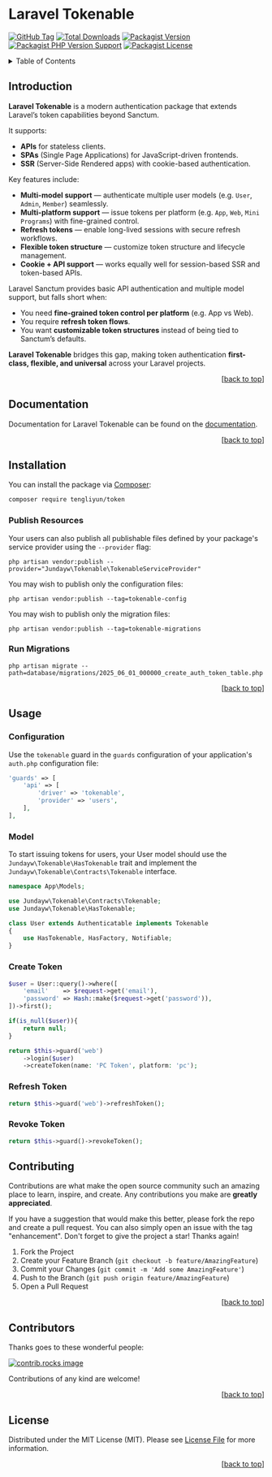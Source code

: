 <a id="readme-top"></a>

# Laravel Tokenable

[![GitHub Tag][GitHub Tag]][GitHub Tag URL]
[![Total Downloads][Total Downloads]][Packagist URL]
[![Packagist Version][Packagist Version]][Packagist URL]
[![Packagist PHP Version Support][Packagist PHP Version Support]][Repository URL]
[![Packagist License][Packagist License]][Repository URL]

<!-- TABLE OF CONTENTS -->
<details>
    <summary>Table of Contents</summary>
    <ol>
        <li><a href="#introduction">Introduction</a></li>
        <li><a href="#documentation">Documentation</a></li>
        <li><a href="#installation">Installation</a></li>
        <li><a href="#usage">Usage</a></li>
        <li><a href="#contributing">Contributing</a></li>
        <li><a href="#contributors">Contributors</a></li>
        <li><a href="#license">License</a></li>
    </ol>
</details>

## Introduction

**Laravel Tokenable** is a modern authentication package that extends Laravel’s token capabilities beyond Sanctum.

It supports:

* **APIs** for stateless clients.
* **SPAs** (Single Page Applications) for JavaScript-driven frontends.
* **SSR** (Server-Side Rendered apps) with cookie-based authentication.

Key features include:

* **Multi-model support** — authenticate multiple user models (e.g. `User`, `Admin`, `Member`) seamlessly.
* **Multi-platform support** — issue tokens per platform (e.g. `App`, `Web`, `Mini Programs`) with fine-grained control.
* **Refresh tokens** — enable long-lived sessions with secure refresh workflows.
* **Flexible token structure** — customize token structure and lifecycle management.
* **Cookie + API support** — works equally well for session-based SSR and token-based APIs.

Laravel Sanctum provides basic API authentication and multiple model support, but falls short when:

* You need **fine-grained token control per platform** (e.g. App vs Web).
* You require **refresh token flows**.
* You want **customizable token structures** instead of being tied to Sanctum’s defaults.

**Laravel Tokenable** bridges this gap, making token authentication **first-class, flexible, and universal** across your Laravel projects.

<p align="right">[<a href="#readme-top">back to top</a>]</p>

## Documentation

Documentation for Laravel Tokenable can be found on the [documentation](https://jundayw.github.io/laravel-tokenable/).

<p align="right">[<a href="#readme-top">back to top</a>]</p>

<!-- INSTALLATION -->

## Installation

You can install the package via [Composer]:

```bash
composer require tengliyun/token
```

### Publish Resources

Your users can also publish all publishable files defined by your package's service provider using the `--provider` flag:

```shell
php artisan vendor:publish --provider="Jundayw\Tokenable\TokenableServiceProvider"
```

You may wish to publish only the configuration files:

```shell
php artisan vendor:publish --tag=tokenable-config
```

You may wish to publish only the migration files:

```shell
php artisan vendor:publish --tag=tokenable-migrations
```

### Run Migrations

```shell
php artisan migrate --path=database/migrations/2025_06_01_000000_create_auth_token_table.php
```

<p align="right">[<a href="#readme-top">back to top</a>]</p>

<!-- USAGE EXAMPLES -->

## Usage

### Configuration

Use the `tokenable` guard in the `guards` configuration of your application's `auth.php` configuration file:

```php
'guards' => [
    'api' => [
        'driver' => 'tokenable',
        'provider' => 'users',
    ],
],
```

### Model

To start issuing tokens for users, your User model should use the `Jundayw\Tokenable\HasTokenable` trait and implement the `Jundayw\Tokenable\Contracts\Tokenable` interface.

```php
namespace App\Models;

use Jundayw\Tokenable\Contracts\Tokenable;
use Jundayw\Tokenable\HasTokenable;

class User extends Authenticatable implements Tokenable
{
    use HasTokenable, HasFactory, Notifiable;
}
```

### Create Token

```php
$user = User::query()->where([
    'email'    => $request->get('email'),
    'password' => Hash::make($request->get('password')),
])->first();

if(is_null($user)){
    return null;
}

return $this->guard('web')
    ->login($user)
    ->createToken(name: 'PC Token', platform: 'pc');
```

### Refresh Token

```php
return $this->guard('web')->refreshToken();
```

### Revoke Token

```php
return $this->guard()->revokeToken();
```

<!-- CONTRIBUTING -->

## Contributing

Contributions are what make the open source community such an amazing place to learn, inspire, and create. Any contributions you make are **greatly appreciated**.

If you have a suggestion that would make this better, please fork the repo and create a pull request. You can also simply open an issue with the tag "enhancement".
Don't forget to give the project a star! Thanks again!

1. Fork the Project
2. Create your Feature Branch (`git checkout -b feature/AmazingFeature`)
3. Commit your Changes (`git commit -m 'Add some AmazingFeature'`)
4. Push to the Branch (`git push origin feature/AmazingFeature`)
5. Open a Pull Request

<p align="right">[<a href="#readme-top">back to top</a>]</p>

<!-- CONTRIBUTORS -->

## Contributors

Thanks goes to these wonderful people:

<a href="https://github.com/jundayw/laravel-tokenable/graphs/contributors">
  <img src="https://contrib.rocks/image?repo=jundayw/laravel-tokenable" alt="contrib.rocks image" />
</a>

Contributions of any kind are welcome!

<p align="right">[<a href="#readme-top">back to top</a>]</p>

<!-- LICENSE -->

## License

Distributed under the MIT License (MIT). Please see [License File] for more information.

<p align="right">[<a href="#readme-top">back to top</a>]</p>

[GitHub Tag]: https://img.shields.io/github/v/tag/tengliyun/token

[Total Downloads]: https://img.shields.io/packagist/dt/tengliyun/token?style=flat-square

[Packagist Version]: https://img.shields.io/packagist/v/tengliyun/token

[Packagist PHP Version Support]: https://img.shields.io/packagist/php-v/tengliyun/token

[Packagist License]: https://img.shields.io/github/license/tengliyun/token

[GitHub Tag URL]: https://github.com/tengliyun/token/tags

[Packagist URL]: https://packagist.org/packages/tengliyun/token

[Repository URL]: https://github.com/tengliyun/token

[GitHub Open Issues]: https://github.com/tengliyun/token/issues

[Composer]: https://getcomposer.org

[License File]: https://github.com/tengliyun/token/blob/main/LICENSE
